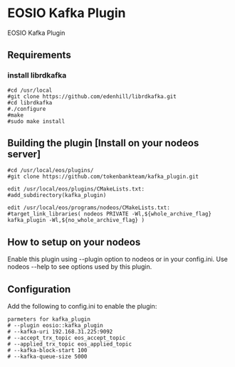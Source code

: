 # EOSIO Kafka Plugin
EOSIO Kafka Plugin

## Requirements
###  install librdkafka
```
#cd /usr/local
#git clone https://github.com/edenhill/librdkafka.git
#cd librdkafka
#./configure
#make
#sudo make install
```

## Building the plugin [Install on your nodeos server]
```
#cd /usr/local/eos/plugins/
#git clone https://github.com/tokenbankteam/kafka_plugin.git

edit /usr/local/eos/plugins/CMakeLists.txt:
#add_subdirectory(kafka_plugin)

edit /usr/local/eos/programs/nodeos/CMakeLists.txt:
#target_link_libraries( nodeos PRIVATE -Wl,${whole_archive_flag} kafka_plugin -Wl,${no_whole_archive_flag} )
```
## How to setup on your nodeos
Enable this plugin using --plugin option to nodeos or in your config.ini. Use nodeos --help to see options used by this plugin.

## Configuration
Add the following to config.ini to enable the plugin:
```
parmeters for kafka_plugin
# --plugin eosio::kafka_plugin
# --kafka-uri 192.168.31.225:9092
# --accept_trx_topic eos_accept_topic
# --applied_trx_topic eos_applied_topic
# --kafka-block-start 100
# --kafka-queue-size 5000
```
